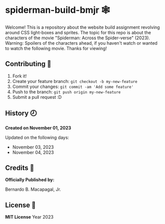 # spiderman-build-bmjr :spider_web:
Welcome! This is a repository about the website build assignment revolving around CSS light-boxes and sprites. The topic for this repo is about the characters of the movie "Spiderman: Across the Spider-verse" (2023). Warning: Spoilers of the characters ahead, if you haven't watch or wanted to watch the following movie. Thanks for viewing!

## Contributing :bookmark:
1. Fork it!
2. Create your feature branch: `git checkout -b my-new-feature`
3. Commit your changes: `git commit -am 'Add some feature'`
4. Push to the branch: `git push origin my-new-feature`
5. Submit a pull request :D

## History :clock8:
__Created on November 01, 2023__

Updated on the following days:
- November 03, 2023
- November 04, 2023

## Credits 	:adult:
__Officially Published by:__

Bernardo B. Macapagal, Jr.

## License :page_facing_up:
__MIT License__
Year 2023
